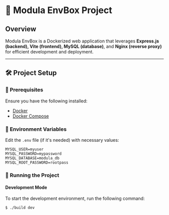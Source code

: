 # 🚀 Modula EnvBox Project

## **Overview**
Modula EnvBox is a Dockerized web application that leverages **Express.js (backend), Vite (frontend), MySQL (database)**, and **Nginx (reverse proxy)** for efficient development and deployment.

---

## **🛠 Project Setup**

### **🔹 Prerequisites**
Ensure you have the following installed:
- [Docker](https://www.docker.com/get-started)
- [Docker Compose](https://docs.docker.com/compose/install/)

### **🔹 Environment Variables**
Edit the `.env` file (if it's needed) with necessary values:

```env
MYSQL_USER=myuser
MYSQL_PASSWORD=mypassword
MYSQL_DATABASE=modula_db
MYSQL_ROOT_PASSWORD=rootpass
```

### 🚀 Running the Project
#### Development Mode
To start the development environment, run the following command:

```bash
$ ./build dev
```

